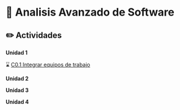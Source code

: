 # :blue_book: Analisis Avanzado de Software

## :pencil2: Actividades

**Unidad 1**

⌛️ [C0.1 Integrar equipos de trabajo](https://github.com/HectorJaramillo/Analisis-Avanzado-de-Software/blob/main/Blog/C0.1_HectorJaramillo_DreamTeam.md)

**Unidad 2**


**Unidad 3**

**Unidad 4**

